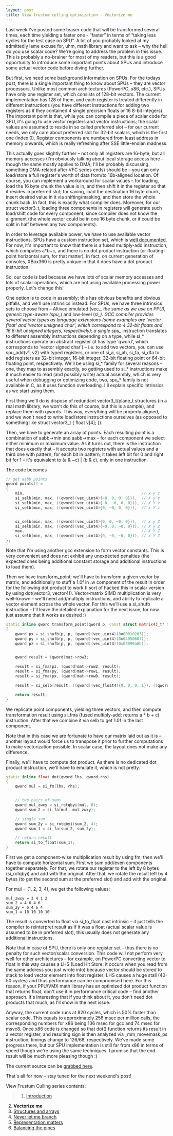 ```yaml
---
layout: post
title: View frustum culling optimization - Vectorize me
---
```


Last week I've posted some teaser code that will be transformed several times, each time yielding a faster one - “faster” in terms of “taking less cycles for the test case on SPU”. A lot of you probably looked at my admittedly lame excuse for, uhm, math library and want to ask – why the hell do you use scalar code? We're going to address the problem in this issue. This is probably a no-brainer for most of my readers, but this is a good opportunity to introduce some important points about SPUs and introduce some actual vector code before diving further.

But first, we need some background information on SPUs. For the todays post, there is a single important thing to know about SPUs – they are vector processors. Unlike most common architectures (PowerPC, x86, etc.), SPUs have only one register set, which consists of 128-bit vectors. The current implementation has 128 of them, and each register is treated differently in different instructions (you have different instructions for adding two registers as if they contained 4 single precision floats or 16 8-bit integers). The important point is that, while you can compile a piece of scalar code for SPU, it's going to use vector registers and vector instructions; the scalar values are assumed to reside in so called preferred slot – for our current needs, we only care about preferred slot for 32-bit scalars, which is the first one (index 0). Register components are numbered from least address in memory onwards, which is really refreshing after SSE little-endian madness.

This actually goes slightly further – not only all registers are 16-byte, but all memory accesses (I'm obviously talking about local storage access here – though the same mostly applies to DMA; I'll be probably discussing something DMA-related after VFC series ends) should be – you can only load/store a full register's worth of data from/to 16b-aligned location. Of course, you can implement a workaround for scalar values – for loading, load the 16 byte chunk the value is in, and then shift it in the register so that it resides in preferred slot; for saving, load the destination 16 byte chunk, insert desired value in it via shifting/masking, and then store the whole chunk back. In fact, this is exactly what compiler does. Moreover, for our struct vector3_t, loading three components in registers will generate such load/shift code for every component, since compiler does not know the alignment (the whole vector could be in one 16 byte chunk, or it could be split in half between any two components).

In order to leverage available power, we have to use available vector instructions. SPUs have a custom instruction set, which is [well documented](http://www-01.ibm.com/chips/techlib/techlib.nsf/techdocs/76CA6C7304210F3987257060006F2C44). For now, it's important to know that there is a fused multiply-add instruction, which computes a*b+c, and there is no dot product instruction (or floating-point horizontal sum, for that matter). In fact, on current generation of consoles, XBox360 is pretty unique in that it does have a dot product instruction.

So, our code is bad because we have lots of scalar memory accesses and lots of scalar operations, which are not using available processing power properly. Let's change this!

One option is to code in assembly; this has obvious benefits and obvious pitfalls, and we'll use intrinsics instead. For SPUs, we have three intrinsics sets to choose from – Altivec emulated (vec_*, the same as we use on PPU), generic type-aware (spu_*) and low-level (si_*). GCC compiler provides several vector types as language extensions (some examples are 'vector float' and 'vector unsigned char', which correspond to 4 32-bit floats and 16 8-bit unsigned integers, respectively); a single spu_* instruction translates to different assembly instructions depending on a type, while si_* instructions operate on abstract register (it has type 'qword', which corresponds to 'vector signed char') – i.e. to add two vectors, you can use spu_add(v1, v2) with typed registers, or one of si_a, si_ah, si_fa, si_dfa to add registers as 32-bit integer, 16-bit integer, 32-bit floating point or 64-bit floating point, respectively. We'll be using si_* family for several reasons – one, they map to assembly exactly, so getting used to si_* instructions make it much easier to read (and possibly write) actual assembly, which is very useful when debugging or optimizing code, two, spu_* family is not available in C, as it uses function overloading. I'll explain specific intrinsics as we start using them.

First thing we'll do is dispose of redundant vector3_t/plane_t structures (in a real math library, we won't do this of course, but this is a sample), and replace them with qwords. This way, everything will be properly aligned, and we won't need to write load/store instructions ourselves (as opposed to something like struct vector3_t { float v[4]; }).

Then, we have to generate an array of points. Each resulting point is a combination of aabb->min and aabb->max – for each component we select either minimum or maximum value. As it turns out, there is the instruction that does exactly that – it accepts two registers with actual values and a third one with pattern; for each bit in pattern, it takes left bit for 0 and right bit for 1 – it's equivalent to (a & ~c) | (b & c), only in one instruction.

The code becomes

```c++
// get aabb points
qword points[] =
{
    min,                                                   // x y z
    si_selb(min, max, ((qword)(vec_uint4){~0, 0, 0, 0})),  // X y z
    si_selb(min, max, ((qword)(vec_uint4){~0, ~0, 0, 0})), // X Y z
    si_selb(min, max, ((qword)(vec_uint4){0, ~0, 0, 0})),  // x Y z


    si_selb(min, max, ((qword)(vec_uint4){0, 0, ~0, 0})),  // x y Z
    si_selb(min, max, ((qword)(vec_uint4){~0, 0, ~0, 0})), // X y Z
    max,                                                   // X Y Z
    si_selb(min, max, ((qword)(vec_uint4){0, ~0, ~0, 0})), // x Y Z
};
```

Note that I'm using another gcc extension to form vector constants. This is very convenient and does not exhibit any unexpected penalties (the expected ones being additional constant storage and additional instructions to load them).

Then we have transform_point; we'll have to transform a given vector by matrix, and additionally to stuff a 1.0f in .w component of the result in order for the following dot product to work (I sort of hacked this in scalar version by using dot(vector3, vector4)). Vector-matrix SIMD multiplication is very well-known – we'll need add/multiply instructions, and ability to replicate a vector element across the whole vector. For this we'll use a si_shufb instruction – I'll leave the detailed explanation for the next issue, for now just assume that it works as desired :)

```c++
static inline qword transform_point(qword p, const struct matrix43_t* mat)
{
    qword px = si_shufb(p, p, (qword)(vec_uint4)(0×00010203));
    qword py = si_shufb(p, p, (qword)(vec_uint4)(0×04050607));
    qword pz = si_shufb(p, p, (qword)(vec_uint4)(0x08090a0b));


    qword result = (qword)mat->row3;

    result = si_fma(pz, (qword)mat->row2, result);
    result = si_fma(py, (qword)mat->row1, result);
    result = si_fma(px, (qword)mat->row0, result);

    result = si_selb(result, ((qword)(vec_float4){0, 0, 0, 1}), ((qword)(vec_uint4){0, 0, 0, ~0}));

    return result;
}
```

We replicate point components, yielding three vectors, and then compute transformation result using si_fma (fused multiply-add; returns a * b + c) instruction. After that we combine it via selb to get 1.0f in the last component.  
  
Note that in this case we are fortunate to have our matrix laid out as it is – another layout would force us to transpose it prior to further computations to make vectorization possible. In scalar case, the layout does not make any difference.

Finally, we'll have to compute dot product. As there is no dedicated dot product instruction, we'll have to emulate it, which is not pretty.

```c++
static inline float dot(qword lhs, qword rhs)
{
    qword mul = si_fm(lhs, rhs);


    // two pairs of sums
    qword mul_zwxy = si_rotqbyi(mul, 8);
    qword sum_2 = si_fa(mul, mul_zwxy);

    // single sum
    qword sum_2y = si_rotqbyi(sum_2, 4);
    qword sum_1 = si_fa(sum_2, sum_2y);

    // return result
    return si_to_float(sum_1);
}
```

First we get a component-wise multiplication result by using fm; then we'll have to compute horizontal sum. First we sum odd/even components together separately. For that, we rotate our register to the left by 8 bytes (si_rotqbyi) and add with the original. After that, we rotate the result left by 4 bytes (to get the second sum at the preferred slot) and add with the original.

For mul = (1, 2, 3, 4), we get the following values:

```
mul_zwxy = 3 4 1 2
sum_2 = 4 6 4 6
sum_2y = 6 4 6 4
sum_1 = 10 10 10 10
```

The result is converted to float via si_to_float cast intrinsic – it just tells the compiler to reinterpret result as if it was a float (actual scalar value is assumed to be in preferred slot), this usually does not generate any additional instructions.

Note that in case of SPU, there is only one register set – thus there is no penalty for such vector/scalar conversion. This code will not perform very well for other architectures – for example, on PowerPC converting vector to float in this way causes a LHS (Load Hit Store; it occurs when you read from the same address you just wrote into) because vector should be stored to stack to load vector element into float register; LHS causes a huge stall (40-50 cycles) and thus performance can be compromised here. For this reason, if your PPU/VMX math library has an optimized dot product function that returns float, don't use it in performance critical code – find another approach. It's interesting that if you think about it, you don't need dot products that much, as I'll show in the next issue.

Anyway, the current code runs at 820 cycles, which is 50% faster than scalar code. This equals to approximately 256 msec per million calls, the corresponding numbers for x86 being 136 msec for gcc and 74 msec for msvc8. Once x86 code is changed so that dot() function returns its result in a vector register, and resulting sign is then analyzed via _mm_movemask_ps instruction, timings change to 126/68, respectively. We've made some progress there, but our SPU implementation is still far from x86 in terms of speed though we're using the same techniques. I promise that the end result will be much more pleasing though :)

The current source can be [grabbed here](http://www.everfall.com/paste/id.php?9cn4737gz8or).

That's all for now – stay tuned for the next weekend's post!

View Frustum Culling series contents:
>1. [Introduction](/2009/01/31/view-frustum-culling-optimization-introduction/)
2. **Vectorize me**
3. [Structures and arrays](/2009/02/15/view-frustum-culling-optimization-structures-and-arrays/)
4. [Never let me branch](/2009/03/01/view-frustum-culling-optimization-never-let-me-branch/)
5. [Representation matters](/2009/03/15/view-frustum-culling-optimization-representation-matters/)
6. [Balancing the pipes](/2010/09/11/view-frustum-culling-optimization-balancing-the-pipes/)
